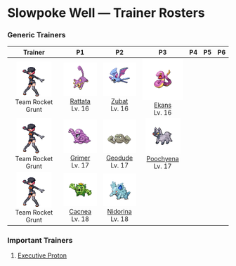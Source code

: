# Slowpoke Well — Trainer Rosters

### Generic Trainers

| Trainer | P1 | P2 | P3 | P4 | P5 | P6 |
|:-------:|:--:|:--:|:--:|:--:|:--:|:--:|
| ![Team Rocket Grunt](../../assets/trainers/rocket_grunt.png "Team Rocket Grunt")<br>Team Rocket Grunt | ![Rattata](../../assets/sprites/rattata/front.gif "Rattata: Living wherever there is food available, it ceaselessly scavenges for edibles the entire day.")<br>[Rattata](../../pokemon/rattata.md/)<br>Lv. 16 | ![Zubat](../../assets/sprites/zubat/front.gif "Zubat: Capable of flying safely in dark places, it emits ultrasonic cries to check for any obstacles.")<br>[Zubat](../../pokemon/zubat.md/)<br>Lv. 16 | ![Ekans](../../assets/sprites/ekans/front.gif "Ekans: It always hides in grass. When first born, it has no poison, so its bite is painful, but harmless.")<br>[Ekans](../../pokemon/ekans.md/)<br>Lv. 16 |
| ![Team Rocket Grunt](../../assets/trainers/rocket_grunt.png "Team Rocket Grunt")<br>Team Rocket Grunt | ![Grimer](../../assets/sprites/grimer/front.gif "Grimer: Wherever GRIMER has passed, so many germs are left behind that no plants will ever grow again.")<br>[Grimer](../../pokemon/grimer.md/)<br>Lv. 17 | ![Geodude](../../assets/sprites/geodude/front.gif "Geodude: It uses its arms to steadily climb steep mountain paths. It swings its fists around if angered.")<br>[Geodude](../../pokemon/geodude.md/)<br>Lv. 17 | ![Poochyena](../../assets/sprites/poochyena/front.gif "Poochyena: It chases its prey until the victim becomes exhausted. However, it turns tail if the prey strikes back.")<br>[Poochyena](../../pokemon/poochyena.md/)<br>Lv. 17 |
| ![Team Rocket Grunt](../../assets/trainers/rocket_grunt.png "Team Rocket Grunt")<br>Team Rocket Grunt | ![Cacnea](../../assets/sprites/cacnea/front.gif "Cacnea: It lives in arid locations. Its yellow flowers bloom once a year.")<br>[Cacnea](../../pokemon/cacnea.md/)<br>Lv. 18 | ![Nidorina](../../assets/sprites/nidorina/front.gif "Nidorina: It has a calm and caring nature. Because its horn grows slowly, it prefers not to fight.")<br>[Nidorina](../../pokemon/nidorina.md/)<br>Lv. 18 |


### Important Trainers

1. [Executive Proton](important_trainers.md#executive-proton)
